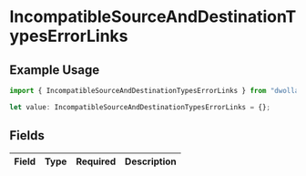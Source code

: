 # IncompatibleSourceAndDestinationTypesErrorLinks

## Example Usage

```typescript
import { IncompatibleSourceAndDestinationTypesErrorLinks } from "dwolla-typescript/models";

let value: IncompatibleSourceAndDestinationTypesErrorLinks = {};
```

## Fields

| Field       | Type        | Required    | Description |
| ----------- | ----------- | ----------- | ----------- |